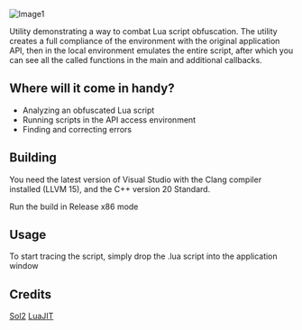 
![Image1](https://media.discordapp.net/attachments/1009521316694605845/1066370554875088966/photo_2023-01-21_16-55-23.jpg)

Utility demonstrating a way to combat Lua script obfuscation. The utility creates a full compliance of the environment with the original application API, then in the local environment emulates the entire script, after which you can see all the called functions in the main and additional callbacks.

## Where will it come in handy?
- Analyzing an obfuscated Lua script
- Running scripts in the API access environment
- Finding and correcting errors

## Building
You need the latest version of Visual Studio with the Clang compiler installed (LLVM 15), and the C++ version 20 Standard.

Run the build in Release x86 mode

## Usage
To start tracing the script, simply drop the .lua script into the application window

## Credits

[Sol2](https://github.com/ThePhD/sol2) 
[LuaJIT](https://github.com/LuaJIT/LuaJIT)
